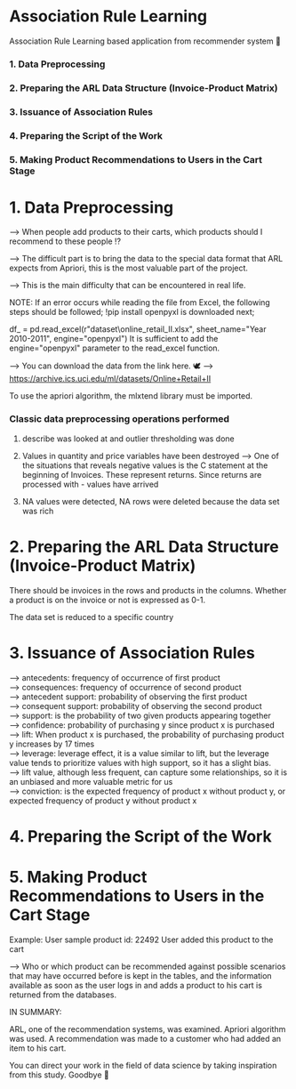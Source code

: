 # Association Rule Learning
Association Rule Learning based application from recommender system 🤞 

### 1. Data Preprocessing
### 2. Preparing the ARL Data Structure (Invoice-Product Matrix)
### 3. Issuance of Association Rules
### 4. Preparing the Script of the Work
### 5. Making Product Recommendations to Users in the Cart Stage

# 1. Data Preprocessing

--> When people add products to their carts, which products should I recommend to these people ⁉

--> The difficult part is to bring the data to the special data format that ARL expects from Apriori, this is the most valuable part of the project.

--> This is the main difficulty that can be encountered in real life.


NOTE: If an error occurs while reading the file from Excel, the following steps should be followed;
!pip install openpyxl is downloaded
next;

df_ = pd.read_excel(r"dataset\online_retail_II.xlsx", sheet_name="Year 2010-2011", engine="openpyxl")
It is sufficient to add the engine="openpyxl" parameter to the read_excel function.

-->  You can download the data from the link here.   🕊     --> https://archive.ics.uci.edu/ml/datasets/Online+Retail+II

To use the apriori algorithm, the mlxtend library must be imported.

### Classic data preprocessing operations performed
  1) describe was looked at and outlier thresholding was done
  2) Values in quantity and price variables have been destroyed
  --> One of the situations that reveals negative values is the C statement at the beginning of Invoices. These represent returns. Since returns are processed with - values have arrived

3) NA values were detected, NA rows were deleted because the data set was rich

# 2. Preparing the ARL Data Structure (Invoice-Product Matrix)


There should be invoices in the rows and products in the columns. Whether a product is on the invoice or not is expressed as 0-1.

The data set is reduced to a specific country

# 3. Issuance of Association Rules

--> antecedents: frequency of occurrence of first product <br/>
--> consequences: frequency of occurrence of second product  <br/>
--> antecedent support: probability of observing the first product  <br/>
--> consequent support: probability of observing the second product  <br/>
--> support: is the probability of two given products appearing together  <br/>
--> confidence: probability of purchasing y since product x is purchased  <br/>
--> lift: When product x is purchased, the probability of purchasing product y increases by 17 times  <br/>
--> leverage: leverage effect, it is a value similar to lift, but the leverage value tends to prioritize values with high support, so it has a slight bias.  <br/>
--> lift value, although less frequent, can capture some relationships, so it is an unbiased and more valuable metric for us  <br/>
--> conviction: is the expected frequency of product x without product y, or expected frequency of product y without product x  <br/>

# 4. Preparing the Script of the Work


# 5. Making Product Recommendations to Users in the Cart Stage


 Example:
 User sample product id: 22492
 User added this product to the cart

--> Who or which product can be recommended against possible scenarios that may have occurred before is kept in the tables, and the information available as soon as the user logs in and adds a product to his cart is returned from the databases.


IN SUMMARY:

ARL, one of the recommendation systems, was examined. Apriori algorithm was used. A recommendation was made to a customer who had added an item to his cart.

You can direct your work in the field of data science by taking inspiration from this study.
Goodbye 👋
















